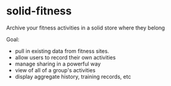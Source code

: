 # solid-fitness
Archive your fitness activities in a solid store where they belong

Goal:

- pull in existing data from fitness sites.
- allow users to record their own activities
- manage sharing in a powerful way
- view of all of a group's activities
- display aggregate history, training records, etc

